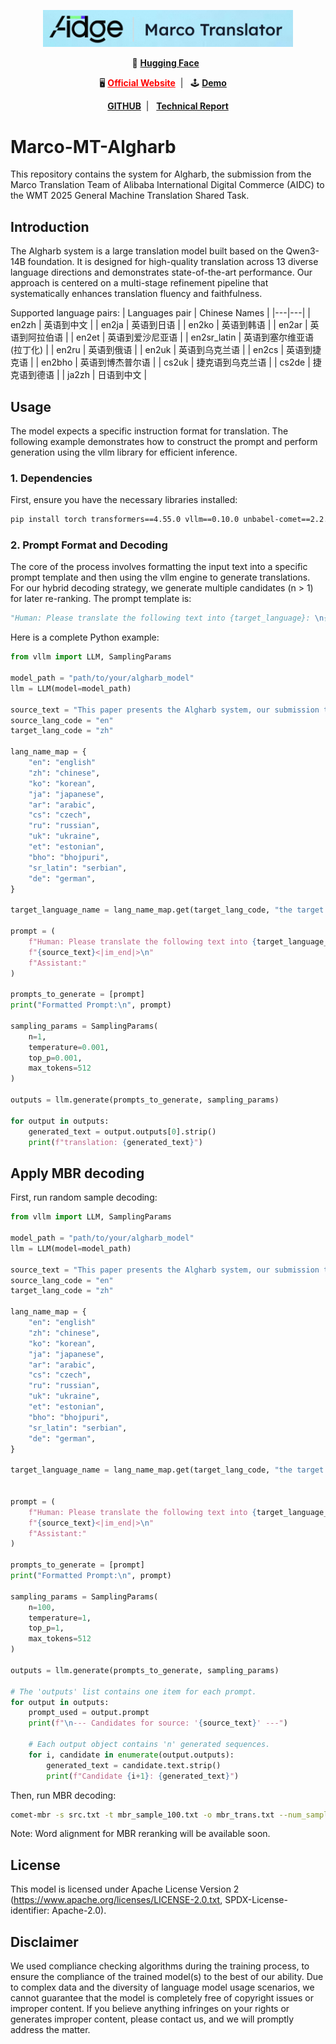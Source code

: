 <!-- ![Marco-MT](figures/marco_mt_label.png) -->


<p align="center">
 <img src="figures/marco_mt_label.png" width="400"/> <br>
</p><p></p>


<p align="center">
    🤗&nbsp;<a href="https://huggingface.co/AIDC-AI/Marco-MT-Algharb"><b>Hugging Face</b></a>&nbsp;&nbsp;
</p>

<p align="center">
    🖥️&nbsp;<a href="https://www.aidc-ai.com/marcomt" style="color: red;"><b>Official Website</b></a>&nbsp;&nbsp;|&nbsp;&nbsp;
    🕹️&nbsp;<a href="https://huggingface.co/spaces/AIDC-AI/Marco-MT-Algharb"><b>Demo</b></a>&nbsp;&nbsp;&nbsp;&nbsp;
</p>

<p align="center">
    <a href="https://github.com/AIDC-AI/Marco-MT"><b>GITHUB</b></a>&nbsp;&nbsp;|&nbsp;&nbsp;
    <a href="https://www2.statmt.org/wmt25/pdf/2025.wmt-1.33.pdf"><b>Technical Report</b> </a>
</p>

# Marco-MT-Algharb

This repository contains the system for Algharb, the submission from the Marco Translation Team of Alibaba International Digital Commerce (AIDC) to the WMT 2025 General Machine Translation Shared Task.

## Introduction

The Algharb system is a large translation model built based on the Qwen3-14B foundation. It is designed for high-quality translation across 13 diverse language directions and demonstrates state-of-the-art performance. Our approach is centered on a multi-stage refinement pipeline that systematically enhances translation fluency and faithfulness.

Supported language pairs:
| Languages pair | Chinese Names |
|---|---|
| en2zh |  英语到中文 |
| en2ja |  英语到日语 |
| en2ko |  英语到韩语 |
| en2ar |  英语到阿拉伯语 |
| en2et |  英语到爱沙尼亚语 |
| en2sr_latin |  英语到塞尔维亚语(拉丁化) |
| en2ru |  英语到俄语 |
| en2uk |  英语到乌克兰语 |
| en2cs |  英语到捷克语 |
| en2bho |  英语到博杰普尔语 |
| cs2uk |  捷克语到乌克兰语 |
| cs2de |  捷克语到德语 |
| ja2zh |  日语到中文 |

## Usage

The model expects a specific instruction format for translation. The following example demonstrates how to construct the prompt and perform generation using the vllm library for efficient inference.


### 1. Dependencies

First, ensure you have the necessary libraries installed:

```bash
pip install torch transformers==4.55.0 vllm==0.10.0 unbabel-comet==2.2.2
```

### 2. Prompt Format and Decoding

The core of the process involves formatting the input text into a specific prompt template and then using the vllm engine to generate translations. For our hybrid decoding strategy, we generate multiple candidates (n > 1) for later re-ranking.
The prompt template is:

```python
"Human: Please translate the following text into {target_language}: \n{source_text}<|im_end|>\nAssistant:"
```

Here is a complete Python example:
```python
from vllm import LLM, SamplingParams

model_path = "path/to/your/algharb_model"
llm = LLM(model=model_path)

source_text = "This paper presents the Algharb system, our submission to the WMT 2025."
source_lang_code = "en" 
target_lang_code = "zh"

lang_name_map = {
    "en": "english"
    "zh": "chinese",
    "ko": "korean",
    "ja": "japanese",
    "ar": "arabic",
    "cs": "czech",
    "ru": "russian",
    "uk": "ukraine",
    "et": "estonian",
    "bho": "bhojpuri",
    "sr_latin": "serbian",
    "de": "german",
}

target_language_name = lang_name_map.get(target_lang_code, "the target language")

prompt = (
    f"Human: Please translate the following text into {target_language_name}: \n"
    f"{source_text}<|im_end|>\n"
    f"Assistant:"
)

prompts_to_generate = [prompt]
print("Formatted Prompt:\n", prompt)

sampling_params = SamplingParams(
    n=1,
    temperature=0.001,
    top_p=0.001,
    max_tokens=512
)

outputs = llm.generate(prompts_to_generate, sampling_params)

for output in outputs:
    generated_text = output.outputs[0].strip()
    print(f"translation: {generated_text}")
```

## Apply MBR decoding
First, run random sample decoding:
```python
from vllm import LLM, SamplingParams

model_path = "path/to/your/algharb_model"
llm = LLM(model=model_path)

source_text = "This paper presents the Algharb system, our submission to the WMT 2025."
source_lang_code = "en" 
target_lang_code = "zh"

lang_name_map = {
    "en": "english"
    "zh": "chinese",
    "ko": "korean",
    "ja": "japanese",
    "ar": "arabic",
    "cs": "czech",
    "ru": "russian",
    "uk": "ukraine",
    "et": "estonian",
    "bho": "bhojpuri",
    "sr_latin": "serbian",
    "de": "german",
}

target_language_name = lang_name_map.get(target_lang_code, "the target language")


prompt = (
    f"Human: Please translate the following text into {target_language_name}: \n"
    f"{source_text}<|im_end|>\n"
    f"Assistant:"
)

prompts_to_generate = [prompt]
print("Formatted Prompt:\n", prompt)

sampling_params = SamplingParams(
    n=100,
    temperature=1,
    top_p=1,
    max_tokens=512
)

outputs = llm.generate(prompts_to_generate, sampling_params)

# The 'outputs' list contains one item for each prompt.
for output in outputs:
    prompt_used = output.prompt
    print(f"\n--- Candidates for source: '{source_text}' ---")
    
    # Each output object contains 'n' generated sequences.
    for i, candidate in enumerate(output.outputs):
        generated_text = candidate.text.strip()
        print(f"Candidate {i+1}: {generated_text}")
```
Then, run MBR decoding:
```bash
comet-mbr -s src.txt -t mbr_sample_100.txt -o mbr_trans.txt --num_samples 100 --gpus 1 --qe_model Unbabel/wmt22-cometkiwi-da
```
Note: Word alignment for MBR reranking will be available soon. 


## License
This model is licensed under Apache License Version 2 (https://www.apache.org/licenses/LICENSE-2.0.txt, SPDX-License-identifier: Apache-2.0).

## Disclaimer
We used compliance checking algorithms during the training process, to ensure the compliance of the trained model(s) to the best of our ability. Due to complex data and the diversity of language model usage scenarios, we cannot guarantee that the model is completely free of copyright issues or improper content. If you believe anything infringes on your rights or generates improper content, please contact us, and we will promptly address the matter.